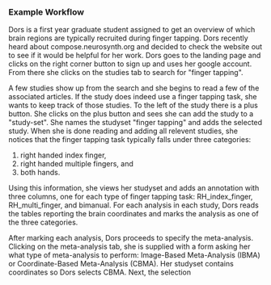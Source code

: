 ### Example Workflow

Dors is a first year graduate student assigned to get an overview of which brain regions are typically recruited
during finger tapping.
Dors recently heard about compose.neurosynth.org and decided to check the website out to see if it would be helpful
for her work.
Dors goes to the landing page and clicks on the right corner button to sign up and uses her google account.
From there she clicks on the studies tab to search for "finger tapping".

A few studies show up from the search and she begins to read a few of the associated articles.
If the study does indeed use a finger tapping task, she wants to keep track of those studies.
To the left of the study there is a plus button.
She clicks on the plus button and sees she can add the study to a "study-set".
She names the studyset "finger tapping" and adds the selected study.
When she is done reading and adding all relevent studies, she notices
that the finger tapping task typically falls under three categories:
1) right handed index finger,
2) right handed multiple fingers, and
3) both hands.

Using this information, she views her studyset and adds an annotation with three columns,
one for each type of finger tapping task: RH_index_finger, RH_multi_finger, and bimanual.
For each analysis in each study, Dors reads the tables reporting the brain coordinates
and marks the analysis as one of the three categories.

After marking each analysis, Dors proceeds to specify the meta-analysis.
Clicking on the meta-analysis tab, she is supplied with a form asking her
what type of meta-analysis to perform: Image-Based Meta-Analysis (IBMA) or
Coordinate-Based Meta-Analysis (CBMA).
Her studyset contains coordinates so Dors selects CBMA.
Next, the selection 
